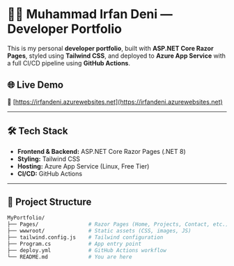 # 🧑‍💻 Muhammad Irfan Deni — Developer Portfolio

This is my personal **developer portfolio**, built with **ASP.NET Core Razor Pages**, styled using **Tailwind CSS**, and deployed to **Azure App Service** with a full CI/CD pipeline using **GitHub Actions**.

## 🌐 Live Demo

🔗 [https://irfandeni.azurewebsites.net](https://irfandeni.azurewebsites.net)

---

## 🛠️ Tech Stack

- **Frontend & Backend:** ASP.NET Core Razor Pages (.NET 8)
- **Styling:** Tailwind CSS
- **Hosting:** Azure App Service (Linux, Free Tier)
- **CI/CD:** GitHub Actions

---

## 📁 Project Structure

```bash
MyPortfolio/
├── Pages/                # Razor Pages (Home, Projects, Contact, etc.)
├── wwwroot/              # Static assets (CSS, images, JS)
├── tailwind.config.js    # Tailwind configuration
├── Program.cs            # App entry point
├── deploy.yml            # GitHub Actions workflow
└── README.md             # You are here
